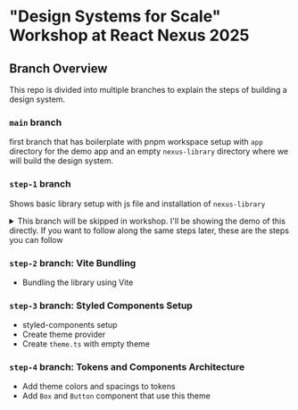 # "Design Systems for Scale" Workshop at React Nexus 2025

## Branch Overview

This repo is divided into multiple branches to explain the steps of building a design system.

### `main` branch

first branch that has boilerplate with pnpm workspace setup with `app` directory for the demo app and an empty `nexus-library` directory where we will build the design system.

### `step-1` branch

Shows basic library setup with js file and installation of `nexus-library`

<details>
  <summary>This branch will be skipped in workshop. I'll be showing the demo of this directly. If you want to follow along the same steps later, these are the steps you can follow</summary>

**Steps to follow**:

1. Create package.json with following content:

```json
{
  "name": "nexus-library",
  "version": "0.0.0",
  "type": "module",
  "exports": {
    ".": "./index.js"
  }
}
```

2. Create `index.js` file

```js
const add = (a, b) => a + b;

export { add };
```

3. Run the following command from repository's root

```sh
pnpm install nexus-library --filter=app --workspace
```

</details>

### `step-2` branch: Vite Bundling

- Bundling the library using Vite

### `step-3` branch: Styled Components Setup

- styled-components setup
- Create theme provider
- Create `theme.ts` with empty theme

### `step-4` branch: Tokens and Components Architecture

- Add theme colors and spacings to tokens
- Add `Box` and `Button` component that use this theme
